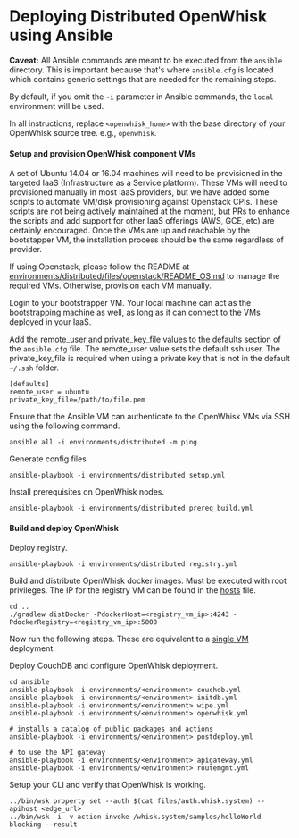 <!--
#
# Licensed to the Apache Software Foundation (ASF) under one or more
# contributor license agreements.  See the NOTICE file distributed with
# this work for additional information regarding copyright ownership.
# The ASF licenses this file to You under the Apache License, Version 2.0
# (the "License"); you may not use this file except in compliance with
# the License.  You may obtain a copy of the License at
#
#     http://www.apache.org/licenses/LICENSE-2.0
#
# Unless required by applicable law or agreed to in writing, software
# distributed under the License is distributed on an "AS IS" BASIS,
# WITHOUT WARRANTIES OR CONDITIONS OF ANY KIND, either express or implied.
# See the License for the specific language governing permissions and
# limitations under the License.
#
-->

Deploying Distributed OpenWhisk using Ansible
=========

**Caveat:** All Ansible commands are meant to be executed from the `ansible` directory.
This is important because that's where `ansible.cfg` is located which contains generic settings that are needed for the remaining steps.

By default, if you omit the `-i` parameter in Ansible commands, the `local` environment will be used.

In all instructions, replace `<openwhisk_home>` with the base directory of your OpenWhisk source tree. e.g., `openwhisk`.


#### Setup and provision OpenWhisk component VMs
A set of Ubuntu 14.04 or 16.04 machines will need to be provisioned in the targeted IaaS (Infrastructure as a Service platform). These VMs will need to provisioned manually in most IaaS providers, but we have added some scripts to automate VM/disk provisioning against Openstack CPIs. These scripts are not being actively maintained at the moment, but PRs to enhance the scripts and add support for other IaaS offerings (AWS, GCE, etc) are certainly encouraged. Once the VMs are up and reachable by the bootstapper VM, the installation process should be the same regardless of provider.

If using Openstack, please follow the README at [environments/distributed/files/openstack/README_OS.md](environments/distributed/files/openstack/README_OS.md) to manage the required VMs. Otherwise, provision each VM manually.

Login to your bootstrapper VM. Your local machine can act as the bootstrapping machine as well, as long as it can connect to the VMs deployed in your IaaS.

Add the remote_user and private_key_file values to the defaults section of the `ansible.cfg` file. The remote_user value sets the default ssh user. The private_key_file is required when using a private key that is not in the default `~/.ssh` folder.

```
[defaults]
remote_user = ubuntu
private_key_file=/path/to/file.pem
```

Ensure that the Ansible VM can authenticate to the OpenWhisk VMs via SSH using the following command.

```
ansible all -i environments/distributed -m ping
```

Generate config files

```
ansible-playbook -i environments/distributed setup.yml
```

Install prerequisites on OpenWhisk nodes.

```
ansible-playbook -i environments/distributed prereq_build.yml
```

#### Build and deploy OpenWhisk

Deploy registry.

```
ansible-playbook -i environments/distributed registry.yml
```

Build and distribute OpenWhisk docker images. Must be executed with root privileges. The IP for the registry VM can be found in the [hosts](environments/distributed/hosts) file.

```
cd ..
./gradlew distDocker -PdockerHost=<registry_vm_ip>:4243 -PdockerRegistry=<registry_vm_ip>:5000
```
Now run the following steps. These are equivalent to a [single VM](README.md) deployment.

Deploy CouchDB and configure OpenWhisk deployment.

```
cd ansible
ansible-playbook -i environments/<environment> couchdb.yml
ansible-playbook -i environments/<environment> initdb.yml
ansible-playbook -i environments/<environment> wipe.yml
ansible-playbook -i environments/<environment> openwhisk.yml

# installs a catalog of public packages and actions
ansible-playbook -i environments/<environment> postdeploy.yml

# to use the API gateway
ansible-playbook -i environments/<environment> apigateway.yml
ansible-playbook -i environments/<environment> routemgmt.yml
```

Setup your CLI and verify that OpenWhisk is working.

```
../bin/wsk property set --auth $(cat files/auth.whisk.system) --apihost <edge_url>
../bin/wsk -i -v action invoke /whisk.system/samples/helloWorld --blocking --result
```

